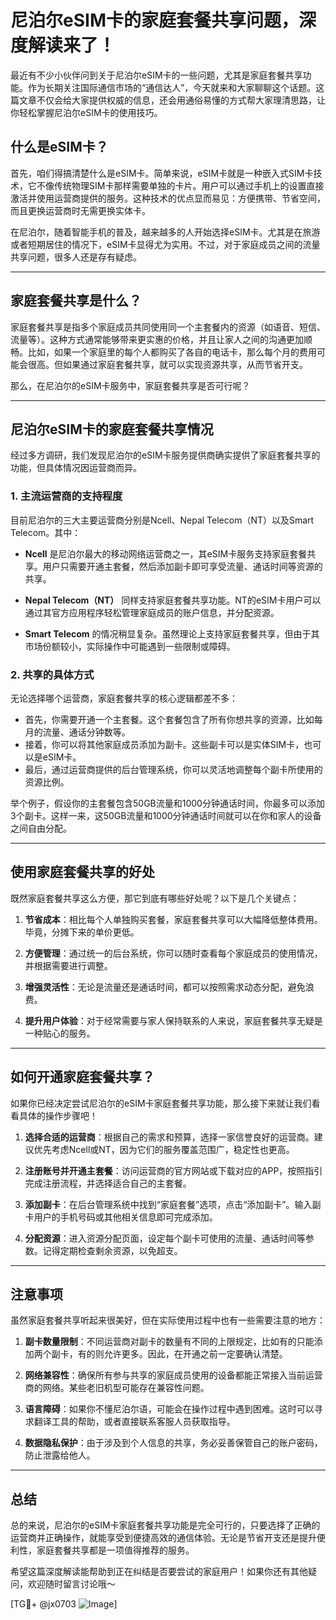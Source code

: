 # 尼泊尔eSIM卡的家庭套餐共享问题，深度解读来了！

最近有不少小伙伴问到关于尼泊尔eSIM卡的一些问题，尤其是家庭套餐共享功能。作为长期关注国际通信市场的“通信达人”，今天就来和大家聊聊这个话题。这篇文章不仅会给大家提供权威的信息，还会用通俗易懂的方式帮大家理清思路，让你轻松掌握尼泊尔eSIM卡的使用技巧。

## 什么是eSIM卡？

首先，咱们得搞清楚什么是eSIM卡。简单来说，eSIM卡就是一种嵌入式SIM卡技术，它不像传统物理SIM卡那样需要单独的卡片。用户可以通过手机上的设置直接激活并使用运营商提供的服务。这种技术的优点显而易见：方便携带、节省空间，而且更换运营商时无需更换实体卡。

在尼泊尔，随着智能手机的普及，越来越多的人开始选择eSIM卡。尤其是在旅游或者短期居住的情况下，eSIM卡显得尤为实用。不过，对于家庭成员之间的流量共享问题，很多人还是存有疑虑。

---

## 家庭套餐共享是什么？

家庭套餐共享是指多个家庭成员共同使用同一个主套餐内的资源（如语音、短信、流量等）。这种方式通常能够带来更实惠的价格，并且让家人之间的沟通更加顺畅。比如，如果一个家庭里的每个人都购买了各自的电话卡，那么每个月的费用可能会很高。但如果通过家庭套餐共享，就可以实现资源共享，从而节省开支。

那么，在尼泊尔的eSIM卡服务中，家庭套餐共享是否可行呢？

---

## 尼泊尔eSIM卡的家庭套餐共享情况

经过多方调研，我们发现尼泊尔的eSIM卡服务提供商确实提供了家庭套餐共享的功能，但具体情况因运营商而异。

### 1. 主流运营商的支持程度

目前尼泊尔的三大主要运营商分别是Ncell、Nepal Telecom（NT）以及Smart Telecom。其中：

- **Ncell** 是尼泊尔最大的移动网络运营商之一，其eSIM卡服务支持家庭套餐共享。用户只需要开通主套餐，然后添加副卡即可享受流量、通话时间等资源的共享。
  
- **Nepal Telecom（NT）** 同样支持家庭套餐共享功能。NT的eSIM卡用户可以通过其官方应用程序轻松管理家庭成员的账户信息，并分配资源。

- **Smart Telecom** 的情况稍显复杂。虽然理论上支持家庭套餐共享，但由于其市场份额较小，实际操作中可能遇到一些限制或障碍。

### 2. 共享的具体方式

无论选择哪个运营商，家庭套餐共享的核心逻辑都差不多：

- 首先，你需要开通一个主套餐。这个套餐包含了所有你想共享的资源，比如每月的流量、通话分钟数等。
- 接着，你可以将其他家庭成员添加为副卡。这些副卡可以是实体SIM卡，也可以是eSIM卡。
- 最后，通过运营商提供的后台管理系统，你可以灵活地调整每个副卡所使用的资源比例。

举个例子，假设你的主套餐包含50GB流量和1000分钟通话时间，你最多可以添加3个副卡。这样一来，这50GB流量和1000分钟通话时间就可以在你和家人的设备之间自由分配。

---

## 使用家庭套餐共享的好处

既然家庭套餐共享这么方便，那它到底有哪些好处呢？以下是几个关键点：

1. **节省成本**：相比每个人单独购买套餐，家庭套餐共享可以大幅降低整体费用。毕竟，分摊下来的单价更低。
   
2. **方便管理**：通过统一的后台系统，你可以随时查看每个家庭成员的使用情况，并根据需要进行调整。

3. **增强灵活性**：无论是流量还是通话时间，都可以按照需求动态分配，避免浪费。

4. **提升用户体验**：对于经常需要与家人保持联系的人来说，家庭套餐共享无疑是一种贴心的服务。

---

## 如何开通家庭套餐共享？

如果你已经决定尝试尼泊尔的eSIM卡家庭套餐共享功能，那么接下来就让我们看看具体的操作步骤吧！

1. **选择合适的运营商**：根据自己的需求和预算，选择一家信誉良好的运营商。建议优先考虑Ncell或NT，因为它们的服务覆盖范围广，稳定性也更高。

2. **注册账号并开通主套餐**：访问运营商的官方网站或下载对应的APP，按照指引完成注册流程，并选择适合自己的主套餐。

3. **添加副卡**：在后台管理系统中找到“家庭套餐”选项，点击“添加副卡”。输入副卡用户的手机号码或其他相关信息即可完成添加。

4. **分配资源**：进入资源分配页面，设定每个副卡可使用的流量、通话时间等参数。记得定期检查剩余资源，以免超支。

---

## 注意事项

虽然家庭套餐共享听起来很美好，但在实际使用过程中也有一些需要注意的地方：

1. **副卡数量限制**：不同运营商对副卡的数量有不同的上限规定，比如有的只能添加两个副卡，有的则允许更多。因此，在开通之前一定要确认清楚。

2. **网络兼容性**：确保所有参与共享的家庭成员使用的设备都能正常接入当前运营商的网络。某些老旧机型可能存在兼容性问题。

3. **语言障碍**：如果你不懂尼泊尔语，可能会在操作过程中遇到困难。这时可以寻求翻译工具的帮助，或者直接联系客服人员获取指导。

4. **数据隐私保护**：由于涉及到个人信息的共享，务必妥善保管自己的账户密码，防止泄露给他人。

---

## 总结

总的来说，尼泊尔的eSIM卡家庭套餐共享功能是完全可行的，只要选择了正确的运营商并正确操作，就能享受到便捷高效的通信体验。无论是节省开支还是提升便利性，家庭套餐共享都是一项值得推荐的服务。

希望这篇深度解读能帮助到正在纠结是否要尝试的家庭用户！如果你还有其他疑问，欢迎随时留言讨论哦～

[TG💪+ @jx0703 ![Image](https://github.com/user-attachments/assets/dbca1d08-cadb-493c-b0ec-ad6f7a83f270)]